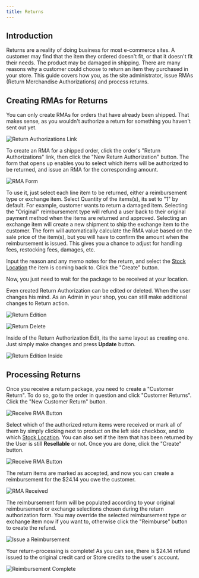 ```yaml
---
title: Returns
---
```


## Introduction

Returns are a reality of doing business for most e-commerce sites. A customer may find that the item they ordered doesn't fit, or that it doesn't fit their needs. The product may be damaged in shipping. There are many reasons why a customer could choose to return an item they purchased in your store. This guide covers how you, as the site administrator, issue RMAs (Return Merchandise Authorizations) and process returns.

## Creating RMAs for Returns

You can only create RMAs for orders that have already been shipped. That makes sense, as you wouldn't authorize a return for something you haven't sent out yet.

![Return Authorizations Link](/images/user/orders/return_authorizations_link.jpg)

To create an RMA for a shipped order, click the order's "Return Authorizations" link, then click the "New Return Authorization" button. The form that opens up enables you to select which items will be authorized to be returned, and issue an RMA for the corresponding amount.

![RMA Form](/images/user/orders/rma_form.jpg)

To use it, just select each line item to be returned, either a reimbursement type or exchange item. Select Quantity of the items(s), its set to "1" by default. For example, customer wants to return a damaged item. Selecting the "Original" reimbursement type will refund a user back to their original payment method when the items are returned and approved.  Selecting an exchange item will create a new shipment to ship the exchange item to the customer.  The form will automatically calculate the RMA value based on the sale price of the item(s), but you will have to confirm the amount when the reimbursement is issued. This gives you a chance to adjust for handling fees, restocking fees, damages, etc.

Input the reason and any memo notes for the return, and select the [Stock Location](stock_locations) the item is coming back to. Click the "Create" button.

Now, you just need to wait for the package to be received at your location.

Even created Return Authorization can be edited or deleted. When the user changes his mind. As an Admin in your shop, you can still make additional changes to Return action.

![Return Edition](/images/user/orders/return_autho_edit.jpg)

![Return Delete](/images/user/orders/return_autho_delete.jpg)

Inside of the Return Authorization Edit, its the same layout as creating one. Just simply make changes and press **Update** button.

![Return Edition Inside](/images/user/orders/return_autho_inside.jpg)

## Processing Returns

Once you receive a return package, you need to create a "Customer Return". To do so, go to the order in question and click "Customer Returns". Click the "New Customer Return" button.

![Receive RMA Button](/images/user/orders/customer_return_link.jpg)

Select which of the authorized return items were received or mark all of them by simply clicking next to product on the left side checkbox, and to which [Stock Location](stock_locations). You can also set if the item that has been returned by the User is still **Resellable** or not. Once you are done, click the "Create" button.

![Receive RMA Button](/images/user/orders/customer_return_form.jpg)

The return items are marked as accepted, and now you can create a reimbursement for the $24.14 you owe the customer.

![RMA Received](/images/user/orders/create_reimbursement_button.jpg)

The reimbursement form will be populated according to your original reimbursement or exchange selections chosen during the return authorization form.  You may override the selected reimbursement type or exchange item now if you want to, otherwise click the "Reimburse" button to create the refund.

![Issue a Reimbursement](/images/user/orders/reimbursement_form.jpg)

Your return-processing is complete! As you can see, there is $24.14 refund issued to the original credit card or Store credits to the user's account.

![Reimbursement Complete](/images/user/orders/reimbursement_complete.jpg)
